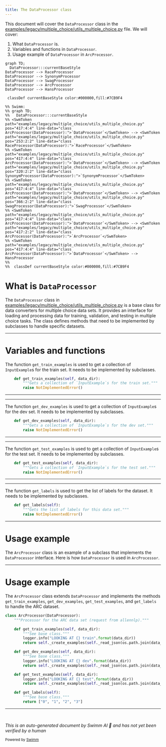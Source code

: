 ```yaml
---
title: The DataProcessor class
---
```

This document will cover the <SwmToken path="examples/legacy/multiple_choice/utils_multiple_choice.py" pos="417:4:4" line-data="class ArcProcessor(DataProcessor):">`DataProcessor`</SwmToken> class in the <SwmPath>[examples/legacy/multiple_choice/utils_multiple_choice.py](examples/legacy/multiple_choice/utils_multiple_choice.py)</SwmPath> file. We will cover:

1. What <SwmToken path="examples/legacy/multiple_choice/utils_multiple_choice.py" pos="417:4:4" line-data="class ArcProcessor(DataProcessor):">`DataProcessor`</SwmToken> is.
2. Variables and functions in <SwmToken path="examples/legacy/multiple_choice/utils_multiple_choice.py" pos="417:4:4" line-data="class ArcProcessor(DataProcessor):">`DataProcessor`</SwmToken>.
3. Usage example of <SwmToken path="examples/legacy/multiple_choice/utils_multiple_choice.py" pos="417:4:4" line-data="class ArcProcessor(DataProcessor):">`DataProcessor`</SwmToken> in <SwmToken path="examples/legacy/multiple_choice/utils_multiple_choice.py" pos="417:2:2" line-data="class ArcProcessor(DataProcessor):">`ArcProcessor`</SwmToken>.

```mermaid
graph TD;
  DataProcessor:::currentBaseStyle
DataProcessor --> RaceProcessor
DataProcessor --> SynonymProcessor
DataProcessor --> SwagProcessor
DataProcessor --> ArcProcessor
DataProcessor --> HansProcessor

 classDef currentBaseStyle color:#000000,fill:#7CB9F4

%% Swimm:
%% graph TD;
%%   DataProcessor:::currentBaseStyle
%% <SwmToken path="examples/legacy/multiple_choice/utils_multiple_choice.py" pos="417:4:4" line-data="class ArcProcessor(DataProcessor):">`DataProcessor`</SwmToken> --> <SwmToken path="examples/legacy/multiple_choice/utils_multiple_choice.py" pos="253:2:2" line-data="class RaceProcessor(DataProcessor):">`RaceProcessor`</SwmToken>
%% <SwmToken path="examples/legacy/multiple_choice/utils_multiple_choice.py" pos="417:4:4" line-data="class ArcProcessor(DataProcessor):">`DataProcessor`</SwmToken> --> <SwmToken path="examples/legacy/multiple_choice/utils_multiple_choice.py" pos="320:2:2" line-data="class SynonymProcessor(DataProcessor):">`SynonymProcessor`</SwmToken>
%% <SwmToken path="examples/legacy/multiple_choice/utils_multiple_choice.py" pos="417:4:4" line-data="class ArcProcessor(DataProcessor):">`DataProcessor`</SwmToken> --> <SwmToken path="examples/legacy/multiple_choice/utils_multiple_choice.py" pos="366:2:2" line-data="class SwagProcessor(DataProcessor):">`SwagProcessor`</SwmToken>
%% <SwmToken path="examples/legacy/multiple_choice/utils_multiple_choice.py" pos="417:4:4" line-data="class ArcProcessor(DataProcessor):">`DataProcessor`</SwmToken> --> <SwmToken path="examples/legacy/multiple_choice/utils_multiple_choice.py" pos="417:2:2" line-data="class ArcProcessor(DataProcessor):">`ArcProcessor`</SwmToken>
%% <SwmToken path="examples/legacy/multiple_choice/utils_multiple_choice.py" pos="417:4:4" line-data="class ArcProcessor(DataProcessor):">`DataProcessor`</SwmToken> --> HansProcessor
%% 
%%  classDef currentBaseStyle color:#000000,fill:#7CB9F4
```

# What is <SwmToken path="examples/legacy/multiple_choice/utils_multiple_choice.py" pos="417:4:4" line-data="class ArcProcessor(DataProcessor):">`DataProcessor`</SwmToken>

The <SwmToken path="examples/legacy/multiple_choice/utils_multiple_choice.py" pos="417:4:4" line-data="class ArcProcessor(DataProcessor):">`DataProcessor`</SwmToken> class in <SwmPath>[examples/legacy/multiple_choice/utils_multiple_choice.py](examples/legacy/multiple_choice/utils_multiple_choice.py)</SwmPath> is a base class for data converters for multiple choice data sets. It provides an interface for loading and processing data for training, validation, and testing in multiple choice tasks. The class defines methods that need to be implemented by subclasses to handle specific datasets.

<SwmSnippet path="/examples/legacy/multiple_choice/utils_multiple_choice.py" line="236">

---

# Variables and functions

The function <SwmToken path="examples/legacy/multiple_choice/utils_multiple_choice.py" pos="236:3:3" line-data="    def get_train_examples(self, data_dir):">`get_train_examples`</SwmToken> is used to get a collection of <SwmToken path="examples/legacy/multiple_choice/utils_multiple_choice.py" pos="237:13:13" line-data="        &quot;&quot;&quot;Gets a collection of `InputExample`s for the train set.&quot;&quot;&quot;">`InputExample`</SwmToken>s for the train set. It needs to be implemented by subclasses.

```python
    def get_train_examples(self, data_dir):
        """Gets a collection of `InputExample`s for the train set."""
        raise NotImplementedError()
```

---

</SwmSnippet>

<SwmSnippet path="/examples/legacy/multiple_choice/utils_multiple_choice.py" line="240">

---

The function <SwmToken path="examples/legacy/multiple_choice/utils_multiple_choice.py" pos="240:3:3" line-data="    def get_dev_examples(self, data_dir):">`get_dev_examples`</SwmToken> is used to get a collection of <SwmToken path="examples/legacy/multiple_choice/utils_multiple_choice.py" pos="241:13:13" line-data="        &quot;&quot;&quot;Gets a collection of `InputExample`s for the dev set.&quot;&quot;&quot;">`InputExample`</SwmToken>s for the dev set. It needs to be implemented by subclasses.

```python
    def get_dev_examples(self, data_dir):
        """Gets a collection of `InputExample`s for the dev set."""
        raise NotImplementedError()
```

---

</SwmSnippet>

<SwmSnippet path="/examples/legacy/multiple_choice/utils_multiple_choice.py" line="244">

---

The function <SwmToken path="examples/legacy/multiple_choice/utils_multiple_choice.py" pos="244:3:3" line-data="    def get_test_examples(self, data_dir):">`get_test_examples`</SwmToken> is used to get a collection of <SwmToken path="examples/legacy/multiple_choice/utils_multiple_choice.py" pos="245:13:13" line-data="        &quot;&quot;&quot;Gets a collection of `InputExample`s for the test set.&quot;&quot;&quot;">`InputExample`</SwmToken>s for the test set. It needs to be implemented by subclasses.

```python
    def get_test_examples(self, data_dir):
        """Gets a collection of `InputExample`s for the test set."""
        raise NotImplementedError()
```

---

</SwmSnippet>

<SwmSnippet path="/examples/legacy/multiple_choice/utils_multiple_choice.py" line="248">

---

The function <SwmToken path="examples/legacy/multiple_choice/utils_multiple_choice.py" pos="248:3:3" line-data="    def get_labels(self):">`get_labels`</SwmToken> is used to get the list of labels for the dataset. It needs to be implemented by subclasses.

```python
    def get_labels(self):
        """Gets the list of labels for this data set."""
        raise NotImplementedError()
```

---

</SwmSnippet>

# Usage example

The <SwmToken path="examples/legacy/multiple_choice/utils_multiple_choice.py" pos="417:2:2" line-data="class ArcProcessor(DataProcessor):">`ArcProcessor`</SwmToken> class is an example of a subclass that implements the <SwmToken path="examples/legacy/multiple_choice/utils_multiple_choice.py" pos="417:4:4" line-data="class ArcProcessor(DataProcessor):">`DataProcessor`</SwmToken> interface. Here is how <SwmToken path="examples/legacy/multiple_choice/utils_multiple_choice.py" pos="417:4:4" line-data="class ArcProcessor(DataProcessor):">`DataProcessor`</SwmToken> is used in <SwmToken path="examples/legacy/multiple_choice/utils_multiple_choice.py" pos="417:2:2" line-data="class ArcProcessor(DataProcessor):">`ArcProcessor`</SwmToken>.

<SwmSnippet path="/examples/legacy/multiple_choice/utils_multiple_choice.py" line="417">

---

# Usage example

The <SwmToken path="examples/legacy/multiple_choice/utils_multiple_choice.py" pos="417:2:2" line-data="class ArcProcessor(DataProcessor):">`ArcProcessor`</SwmToken> class extends <SwmToken path="examples/legacy/multiple_choice/utils_multiple_choice.py" pos="417:4:4" line-data="class ArcProcessor(DataProcessor):">`DataProcessor`</SwmToken> and implements the methods <SwmToken path="examples/legacy/multiple_choice/utils_multiple_choice.py" pos="420:3:3" line-data="    def get_train_examples(self, data_dir):">`get_train_examples`</SwmToken>, <SwmToken path="examples/legacy/multiple_choice/utils_multiple_choice.py" pos="425:3:3" line-data="    def get_dev_examples(self, data_dir):">`get_dev_examples`</SwmToken>, <SwmToken path="examples/legacy/multiple_choice/utils_multiple_choice.py" pos="430:3:3" line-data="    def get_test_examples(self, data_dir):">`get_test_examples`</SwmToken>, and <SwmToken path="examples/legacy/multiple_choice/utils_multiple_choice.py" pos="434:3:3" line-data="    def get_labels(self):">`get_labels`</SwmToken> to handle the ARC dataset.

```python
class ArcProcessor(DataProcessor):
    """Processor for the ARC data set (request from allennlp)."""

    def get_train_examples(self, data_dir):
        """See base class."""
        logger.info("LOOKING AT {} train".format(data_dir))
        return self._create_examples(self._read_json(os.path.join(data_dir, "train.jsonl")), "train")

    def get_dev_examples(self, data_dir):
        """See base class."""
        logger.info("LOOKING AT {} dev".format(data_dir))
        return self._create_examples(self._read_json(os.path.join(data_dir, "dev.jsonl")), "dev")

    def get_test_examples(self, data_dir):
        logger.info("LOOKING AT {} test".format(data_dir))
        return self._create_examples(self._read_json(os.path.join(data_dir, "test.jsonl")), "test")

    def get_labels(self):
        """See base class."""
        return ["0", "1", "2", "3"]

```

---

</SwmSnippet>

&nbsp;

*This is an auto-generated document by Swimm AI 🌊 and has not yet been verified by a human*

<SwmMeta version="3.0.0" repo-id="Z2l0aHViJTNBJTNBdHJhbnNmb3JtZXJzJTNBJTNBc2h1anV1dQ==" repo-name="transformers"><sup>Powered by [Swimm](/)</sup></SwmMeta>
